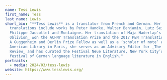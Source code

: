 ```yaml
---
name: Tess Lewis
first_name: Tess
last_name: Lewis
short_bio: "**Tess Lewis** is a translator from French and German. Her
  translations include works by Peter Handke, Walter Benjamin, Lutz Seiler,
  Philippe Jaccottet and Montaigne. Her translation of Maja Haderlap’s _Angel of
  Oblivion_ won the ACFNY Translation Prize and the 2017 PEN Translation Award.
  A Guggenheim and Berlin Prize Fellow as well as a ‘scholar of note’ at the
  American Library in Paris, she serves as an Advisory Editor for _The Hudson
  Review_ and has curated the Festival Neue Literature, New York City’s annual
  festival of German language literature in English."
portraits:
  - media: 2024/03/tess-lewis
website: https://www.tesslewis.org/
---
```

